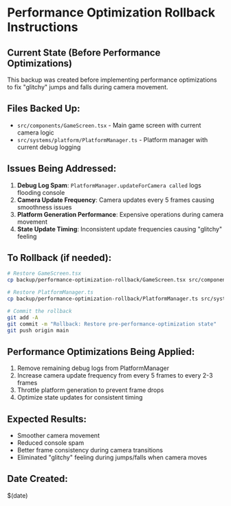 # Performance Optimization Rollback Instructions

## Current State (Before Performance Optimizations)
This backup was created before implementing performance optimizations to fix "glitchy" jumps and falls during camera movement.

## Files Backed Up:
- `src/components/GameScreen.tsx` - Main game screen with current camera logic
- `src/systems/platform/PlatformManager.ts` - Platform manager with current debug logging

## Issues Being Addressed:
1. **Debug Log Spam**: `PlatformManager.updateForCamera called` logs flooding console
2. **Camera Update Frequency**: Camera updates every 5 frames causing smoothness issues
3. **Platform Generation Performance**: Expensive operations during camera movement
4. **State Update Timing**: Inconsistent update frequencies causing "glitchy" feeling

## To Rollback (if needed):
```bash
# Restore GameScreen.tsx
cp backup/performance-optimization-rollback/GameScreen.tsx src/components/

# Restore PlatformManager.ts  
cp backup/performance-optimization-rollback/PlatformManager.ts src/systems/platform/

# Commit the rollback
git add -A
git commit -m "Rollback: Restore pre-performance-optimization state"
git push origin main
```

## Performance Optimizations Being Applied:
1. Remove remaining debug logs from PlatformManager
2. Increase camera update frequency from every 5 frames to every 2-3 frames
3. Throttle platform generation to prevent frame drops
4. Optimize state updates for consistent timing

## Expected Results:
- Smoother camera movement
- Reduced console spam
- Better frame consistency during camera transitions
- Eliminated "glitchy" feeling during jumps/falls when camera moves

## Date Created:
$(date)

